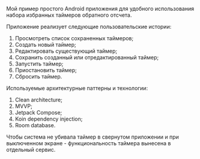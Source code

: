 Мой пример простого Android приложения для удобного использования набора избранных таймеров обратного отсчета.

Приложение реализует следующие пользовательские истории:
1. Просмотреть список сохраненных таймеров;
2. Создать новый таймер;
3. Редактировать существующий таймер;
4. Сохранить созданный или отредактированный таймер;
5. Запустить таймер;
6. Приостановить таймер;
7. Сбросить таймер.

Используемые архитектурные паттерны и технологии:
1. Clean architecture;
2. MVVP;
3. Jetpack Compose;
4. Koin dependency injection;
5. Room database.

Чтобы система не убивала таймер в свернутом приложении и при выключенном экране - функциональность таймера вынесена в отдельный сервис.

